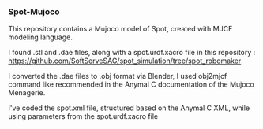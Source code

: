 ### Spot-Mujoco

This repository contains a Mujoco model of Spot, created with MJCF modeling language. 

I found .stl and .dae files, along with a spot.urdf.xacro file in this repository :
https://github.com/SoftServeSAG/spot_simulation/tree/spot_robomaker

I converted the .dae files to .obj format via Blender, I used obj2mjcf command like recommended in the Anymal C documentation of the Mujoco Menagerie. 

I've coded the spot.xml file, structured based on the Anymal C XML, while using parameters from the spot.urdf.xacro file